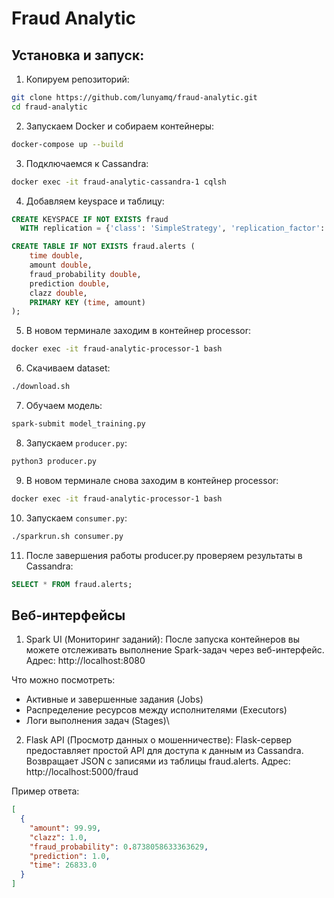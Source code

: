 # Fraud Analytic

## Установка и запуск:
1. Копируем репозиторий:
```bash
git clone https://github.com/lunyamq/fraud-analytic.git
cd fraud-analytic
```
2. Запускаем Docker и собираем контейнеры:
```bash
docker-compose up --build
```
3. Подключаемся к Cassandra:
```bash
docker exec -it fraud-analytic-cassandra-1 cqlsh
```
4. Добавляем keyspace и таблицу:
```sql
CREATE KEYSPACE IF NOT EXISTS fraud
  WITH replication = {'class': 'SimpleStrategy', 'replication_factor': 1};

CREATE TABLE IF NOT EXISTS fraud.alerts (
    time double,
    amount double,
    fraud_probability double,
    prediction double,
    clazz double,
    PRIMARY KEY (time, amount)
);
```
5. В новом терминале заходим в контейнер processor:
```bash
docker exec -it fraud-analytic-processor-1 bash
```
6. Скачиваем dataset:
```bash
./download.sh
```
7. Обучаем модель:
```bash
spark-submit model_training.py
```
8. Запускаем `producer.py`:
```bash
python3 producer.py
```
9. В новом терминале снова заходим в контейнер processor:
```bash
docker exec -it fraud-analytic-processor-1 bash
```
10. Запускаем `consumer.py`:
```bash
./sparkrun.sh consumer.py
```
11. После завершения работы producer.py проверяем результаты в Cassandra:
```sql
SELECT * FROM fraud.alerts;
```

## Веб-интерфейсы
1. Spark UI (Мониторинг заданий):
После запуска контейнеров вы можете отслеживать выполнение Spark-задач через веб-интерфейс.
Адрес: http://localhost:8080

Что можно посмотреть:
* Активные и завершенные задания (Jobs)
* Распределение ресурсов между исполнителями (Executors)
* Логи выполнения задач (Stages)\

2. Flask API (Просмотр данных о мошенничестве):
Flask-сервер предоставляет простой API для доступа к данным из Cassandra. Возвращает JSON с записями из таблицы fraud.alerts.
Адрес: http://localhost:5000/fraud

Пример ответа:
```json
[
  {
    "amount": 99.99,
    "clazz": 1.0,
    "fraud_probability": 0.8738058633363629,
    "prediction": 1.0,
    "time": 26833.0
  }
]
```